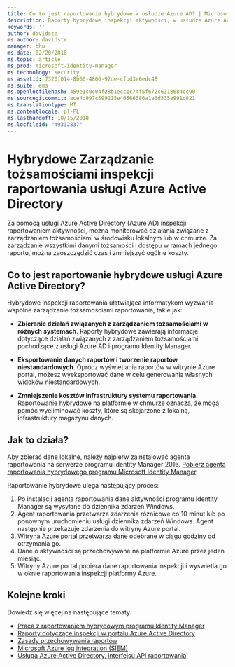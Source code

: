 ```yaml
---
title: Co to jest raportowanie hybrydowe w usłudze Azure AD? | Microsoft Docs
description: Raporty hybrydowe inspekcji aktywności, w usłudze Azure Active Directory umożliwia wyświetlanie zdarzenia inspekcji w chmurze i lokalnych.
keywords: ''
author: davidste
ms.author: davidste
manager: bhu
ms.date: 02/20/2018
ms.topic: article
ms.prod: microsoft-identity-manager
ms.technology: security
ms.assetid: 7320f014-8b60-4866-92de-cfbd3e6edc48
ms.suite: ems
ms.openlocfilehash: 459e1c0c04f28b1ecc1c74f5f672c6318684cc90
ms.sourcegitcommit: ace4d997c599215e46566386a1a3d335e991d821
ms.translationtype: MT
ms.contentlocale: pl-PL
ms.lasthandoff: 10/15/2018
ms.locfileid: "49332837"
---
```

# <a name="hybrid-identity-management-audit-reporting-in-azure-active-directory"></a>Hybrydowe Zarządzanie tożsamościami inspekcji raportowania usługi Azure Active Directory
Za pomocą usługi Azure Active Directory (Azure AD) inspekcji raportowaniem aktywności, można monitorować działania związane z zarządzaniem tożsamościami w środowisku lokalnym lub w chmurze. Za zarządzanie wszystkimi danymi tożsamości i dostępu w ramach jednego raportu, można zaoszczędzić czas i zmniejszyć ogólne koszty.

## <a name="what-is-azure-active-directory-hybrid-reporting"></a>Co to jest raportowanie hybrydowe usługi Azure Active Directory?
Hybrydowe inspekcji raportowania ułatwiająca informatykom wyzwania wspólne zarządzanie tożsamościami raportowania, takie jak:

* **Zbieranie działań związanych z zarządzaniem tożsamościami w różnych systemach**. Raporty hybrydowe zawierają informacje dotyczące działań związanych z zarządzaniem tożsamościami pochodzące z usługi Azure AD i programu Identity Manager.

* **Eksportowanie danych raportów i tworzenie raportów niestandardowych**. Oprócz wyświetlania raportów w witrynie Azure portal, możesz wyeksportować dane w celu generowania własnych widoków niestandardowych.

* **Zmniejszenie kosztów infrastruktury systemu raportowania**. Raportowanie hybrydowe na platformie w chmurze oznacza, że mogą pomóc wyeliminować koszty, które są skojarzone z lokalną, infrastruktury magazynu danych.

## <a name="how-does-it-work"></a>Jak to działa?

Aby zbierać dane lokalne, należy najpierw zainstalować agenta raportowania na serwerze programu Identity Manager 2016. [Pobierz agenta raportowania hybrydowego programu Microsoft Identity Manager](https://www.microsoft.com/download/details.aspx?id=55112).

Raportowanie hybrydowe ulega następujący proces:
1. Po instalacji agenta raportowania dane aktywności programu Identity Manager są wysyłane do dziennika zdarzeń Windows.
2. Agent raportowania przetwarza zdarzenia różnicowe co 10 minut lub po ponownym uruchomieniu usługi dziennika zdarzeń Windows. Agent następnie przekazuje zdarzenia do witryny Azure portal.
3. Witryna Azure portal przetwarza dane odebrane w ciągu godziny od otrzymania go.
4. Dane o aktywności są przechowywane na platformie Azure przez jeden miesiąc.
5. Witryny Azure portal pobiera dane raportowania inspekcji i wyświetla go w oknie raportowania inspekcji platformy Azure.

## <a name="next-steps"></a>Kolejne kroki
Dowiedz się więcej na następujące tematy:
- [Praca z raportowaniem hybrydowym programu Identity Manager](working-with-identity-manager-hybrid-reporting.md)
- [Raporty dotyczące inspekcji w portalu Azure Active Directory](https://docs.microsoft.com/azure/active-directory/active-directory-reporting-activity-audit-logs)
- [Zasady przechowywania raportów](https://docs.microsoft.com/azure/active-directory/active-directory-reporting-retention)
- [Microsoft Azure log integration (SIEM)](https://docs.microsoft.com/azure/security/security-azure-log-integration-overview)
- [Usługa Azure Active Directory, interfejsu API raportowania](https://docs.microsoft.com/azure/active-directory/active-directory-reporting-api-getting-started)
